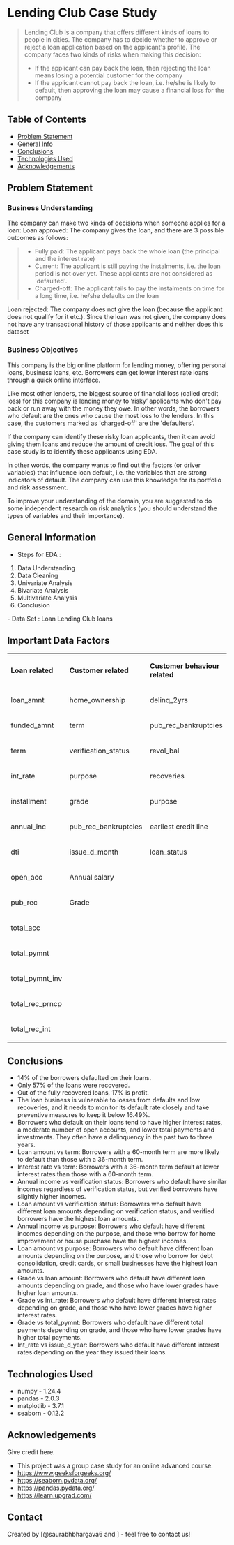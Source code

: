 # Lending Club Case Study
> Lending Club is a company that offers different kinds of loans to people in cities. The company has to decide whether to approve or reject a loan application based on the applicant's profile.
>The company faces two kinds of risks when making this decision:
> * If the applicant can pay back the loan, then rejecting the loan means losing a potential customer for the company
> * If the applicant cannot pay back the loan, i.e. he/she is likely to default, then approving the loan may cause a financial loss for the company


## Table of Contents
* [Problem Statement](#problem-statement)
* [General Info](#general-information)
* [Conclusions](#conclusions)
* [Technologies Used](#technologies-used)
* [Acknowledgements](#acknowledgements)

<!-- You can include any other section that is pertinent to your problem -->

## Problem Statement
### Business Understanding
The company can make two kinds of decisions when someone applies for a loan:
Loan approved: The company gives the loan, and there are 3 possible outcomes as follows:
> * Fully paid: The applicant pays back the whole loan (the principal and the interest rate)
> * Current: The applicant is still paying the instalments, i.e. the loan period is not over yet. These applicants are not considered as 'defaulted'.
> * Charged-off: The applicant fails to pay the instalments on time for a long time, i.e. he/she defaults on the loan

Loan rejected: The company does not give the loan (because the applicant does not qualify for it etc.). Since the loan was not given, the company does not have any transactional history of those applicants and neither does this dataset

### Business Objectives
This company is the big online platform for lending money, offering personal loans, business loans, etc. Borrowers can get lower interest rate loans through a quick online interface.

Like most other lenders, the biggest source of financial loss (called credit loss) for this company is lending money to ‘risky’ applicants who don't pay back or run away with the money they owe. In other words, the borrowers who default are the ones who cause the most loss to the lenders. In this case, the customers marked as 'charged-off' are the 'defaulters'.

If the company can identify these risky loan applicants, then it can avoid giving them loans and reduce the amount of credit loss. The goal of this case study is to identify these applicants using EDA.

In other words, the company wants to find out the factors (or driver variables) that influence loan default, i.e. the variables that are strong indicators of default. The company can use this knowledge for its portfolio and risk assessment.

To improve your understanding of the domain, you are suggested to do some independent research on risk analytics (you should understand the types of variables and their importance).

<!-- You don't have to answer all the questions - just the ones relevant to your project. -->

## General Information
- Steps for EDA :
<ol>
    <li>Data Understanding</li>
    <li>Data Cleaning</li>
    <li>Univariate Analysis</li>
    <li>Bivariate Analysis</li>
    <li>Multivariate Analysis</li>
    <li>Conclusion</li>
</ol>
- Data Set : Loan Lending Club loans 

<!-- You don't have to answer all the questions - just the ones relevant to your project. -->

## Important Data Factors
<table width="889">
<tbody>
<tr>
<td width="237">
<p><strong>Loan related</strong></p>
</td>
<td width="326">
<p><strong>Customer related</strong></p>
</td>
<td width="326">
<p><strong>Customer behaviour related</strong></p>
</td>
</tr>
<tr>
<td width="237">
<p>loan_amnt</p>
</td>
<td width="326">
<p>home_ownership</p>
</td>
<td width="326">
<p>delinq_2yrs</p>
</td>
</tr>
<tr>
<td width="237">
<p>funded_amnt</p>
</td>
<td width="326">
<p>term</p>
</td>
<td width="326">
<p>pub_rec_bankruptcies</p>
</td>
</tr>
<tr>
<td width="237">
<p>term</p>
</td>
<td width="326">
<p>verification_status</p>
</td>
<td width="326">
<p>revol_bal</p>
</td>
</tr>
<tr>
<td width="237">
<p>int_rate</p>
</td>
<td width="326">
<p>purpose</p>
</td>
<td width="326">
<p>recoveries</p>
</td>
</tr>
<tr>
<td width="237">
<p>installment</p>
</td>
<td width="326">
<p>grade</p>
</td>
<td width="326">
<p>purpose</p>
</td>
</tr>
<tr>
<td width="237">
<p>annual_inc</p>
</td>
<td width="326">
<p>pub_rec_bankruptcies</p>
</td>
<td width="326">
<p>earliest credit line</p>
</td>
</tr>
<tr>
<td width="237">
<p>dti</p>
</td>
<td width="326">
<p>issue_d_month</p>
</td>
<td width="326">
<p>loan_status</p>
</td>
</tr>
<tr>
<td width="237">
<p>open_acc</p>
</td>
<td width="326">
<p>Annual salary</p>
</td>
<td width="326">&nbsp;</td>
</tr>
<tr>
<td width="237">
<p>pub_rec</p>
</td>
<td width="326">
<p>Grade</p>
</td>
<td width="326">&nbsp;</td>
</tr>
<tr>
<td width="237">
<p>total_acc</p>
</td>
<td width="326">&nbsp;</td>
<td width="326">&nbsp;</td>
</tr>
<tr>
<td width="237">
<p>total_pymnt</p>
</td>
<td width="326">&nbsp;</td>
<td width="326">&nbsp;</td>
</tr>
<tr>
<td width="237">
<p>total_pymnt_inv</p>
</td>
<td width="326">&nbsp;</td>
<td width="326">&nbsp;</td>
</tr>
<tr>
<td width="237">
<p>total_rec_prncp</p>
</td>
<td width="326">&nbsp;</td>
<td width="326">&nbsp;</td>
</tr>
<tr>
<td width="237">
<p>total_rec_int</p>
</td>
<td width="326">&nbsp;</td>
<td width="326">&nbsp;</td>
</tr>
</tbody>
</table>

## Conclusions
<div>
<ul>
<li>14% of the borrowers defaulted on their loans.</li>
<li>Only 57% of the loans were recovered.</li>
<li>Out of the fully recovered loans, 17% is profit.</li>
<li>The loan business is vulnerable to losses from defaults and low recoveries, and it needs to monitor its default rate closely and take preventive measures to keep it below 16.49%.</li>
<li>Borrowers who default on their loans tend to have higher interest rates, a moderate number of open accounts, and lower total payments and investments. They often have a delinquency in the past two to three years.</li>
<li>Loan amount vs term: Borrowers with a 60-month term are more likely to default than those with a 36-month term.</li>
<li>Interest rate vs term: Borrowers with a 36-month term default at lower interest rates than those with a 60-month term.</li>
<li>Annual income vs verification status: Borrowers who default have similar incomes regardless of verification status, but verified borrowers have slightly higher incomes.</li>
<li>Loan amount vs verification status: Borrowers who default have different loan amounts depending on verification status, and verified borrowers have the highest loan amounts.</li>
<li>Annual income vs purpose: Borrowers who default have different incomes depending on the purpose, and those who borrow for home improvement or house purchase have the highest incomes.</li>
<li>Loan amount vs purpose: Borrowers who default have different loan amounts depending on the purpose, and those who borrow for debt consolidation, credit cards, or small businesses have the highest loan amounts.</li>
<li>Grade vs loan amount: Borrowers who default have different loan amounts depending on grade, and those who have lower grades have higher loan amounts.</li>
<li>Grade vs int_rate: Borrowers who default have different interest rates depending on grade, and those who have lower grades have higher interest rates.</li>
<li>Grade vs total_pymnt: Borrowers who default have different total payments depending on grade, and those who have lower grades have higher total payments.</li>
<li>Int_rate vs issue_d_year: Borrowers who default have different interest rates depending on the year they issued their loans.</li>
</ul>
</div>

<!-- You don't have to answer all the questions - just the ones relevant to your project. -->


## Technologies Used
- numpy - 1.24.4
- pandas - 2.0.3
- matplotlib - 3.7.1
- seaborn - 0.12.2


<!-- As the library versions keep on changing, it is recommended to mention the version of the library used in this project -->

## Acknowledgements
Give credit here.
- This project was a group case study for an online advanced course.
- https://www.geeksforgeeks.org/
- https://seaborn.pydata.org/
- https://pandas.pydata.org/
- https://learn.upgrad.com/


## Contact
Created by [@saurabhbhargava6 and ] - feel free to contact us!


<!-- Optional -->
<!-- ## License -->
<!-- This project is open source and available under the [... License](). -->

<!-- You don't have to include all sections - just the one's relevant to your project -->
